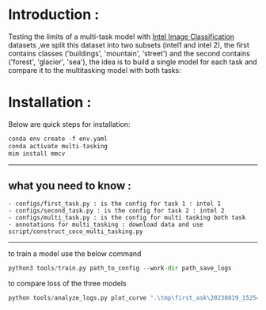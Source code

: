 # Introduction :
Testing the limits of a multi-task model with [Intel Image Classification ]([https://www.kaggle.com/datasets/puneet6060intel-image-classification](https://www.kaggle.com/datasets/puneet6060/intel-image-classification)) datasets ,we split this  dataset into two subsets (intel1 and intel 2), the first contains classes ('buildings', 'mountain', 'street') and the second contains ('forest', 'glacier', 'sea'), the idea is to build a single model for each task and compare it to the multitasking model with both tasks:

# Installation : 
Below are quick steps for installation:
```py
conda env create -f env.yaml
conda activate multi-tasking
mim install mmcv
```

---------------------------------------------------------------------------------------------------------
## what you need to know : 
    - configs/first_task.py : is the config for task 1 : intel 1
    - configs/second_task.py : is the config for task 2 : intel 2
    - configs/multi_task.py : is the config for multi tasking both task
    - annotations for multi_tasking : download data and use script/construct_coco_multi_tasking.py

----------------------------------------------------------------------------------------------------------

to train a model use the below command
```py
python3 tools/train.py path_to_config --work-dir path_save_logs

```

to compare loss of the three models 

```py
python tools/analyze_logs.py plot_curve ".\tmp\first_ask\20230819_152546\vis_data\20230819_152546.json" "\tmp\second_ask\20230819_154300\vis_data\20230819_154300.json" ".\tmp\multi_tasks\20230819_170223\vis_data\20230819_170223.json" --keys loss --legend task1 task2 multi-task
```